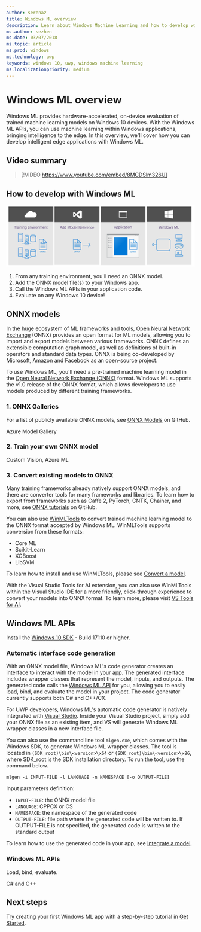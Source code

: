 ```yaml
---
author: serenaz
title: Windows ML overview
description: Learn about Windows Machine Learning and how to develop with Windows ML.
ms.author: sezhen
ms.date: 03/07/2018
ms.topic: article
ms.prod: windows
ms.technology: uwp
keywords: windows 10, uwp, windows machine learning
ms.localizationpriority: medium
---
```

# Windows ML overview

Windows ML provides hardware-accelerated, on-device evaluation of trained machine learning models on Windows 10 devices. With the Windows ML APIs, you can use machine learning within Windows applications, bringing intelligence to the edge. In this overview, we'll cover how you can develop intelligent edge applications with Windows ML.

## Video summary

> [!VIDEO https://www.youtube.com/embed/8MCDSlm326U]

## How to develop with Windows ML

![windows ML developer flow](images/winmlstory.png)

1. From any training environment, you'll need an ONNX model.
2. Add the ONNX model file(s) to your Windows app.
3. Call the Windows ML APIs in your application code.
4. Evaluate on any Windows 10 device!

## ONNX models

In the huge ecosystem of ML frameworks and tools, [Open Neural Network Exchange](https://onnx.ai) (ONNX) provides an open format for ML models, allowing you to import and export models between various frameworks. ONNX defines an extensible computation graph model, as well as definitions of built-in operators and standard data types. ONNX is being co-developed by Microsoft, Amazon and Facebook as an open-source project.

To use Windows ML, you'll need a pre-trained machine learning model in the [Open Neural Network Exchange (ONNX)](https://onnx.ai) format. Windows ML supports the v1.0 release of the ONNX format, which allows developers to use models produced by different training frameworks.

### 1. ONNX Galleries

For a list of publicly available ONNX models, see [ONNX Models](https://github.com/onnx/models) on GitHub.

Azure Model Gallery

### 2. Train your own ONNX model

Custom Vision, Azure ML

### 3. Convert existing models to ONNX

Many training frameworks already natively support ONNX models, and there are converter tools for many frameworks and libraries. To learn how to export from frameworks such as Caffe 2, PyTorch, CNTK, Chainer, and more, see [ONNX tutorials](https://github.com/onnx/tutorials) on GitHub.

You can also use [WinMLTools](https://pypi.org/project/winmltools/) to convert trained machine learning model to the ONNX format accepted by Windows ML. WinMLTools supports conversion from these formats:

- Core ML
- Scikit-Learn
- XGBoost
- LibSVM

To learn how to install and use WinMLTools, please see [Convert a model](conversion-samples.md).

With the Visual Studio Tools for AI extension, you can also use WinMLTools within the Visual Studio IDE for a more friendly, click-through experience to convert your models into ONNX format. To learn more, please visit [VS Tools for AI](https://github.com/Microsoft/vs-tools-for-ai/).

## Windows ML APIs

Install the [Windows 10 SDK](https://developer.microsoft.com/windows/downloads/windows-10-sdk) - Build 17110 or higher.

### Automatic interface code generation

With an ONNX model file, Windows ML's code generator creates an interface to interact with the model in your app. The generated interface includes wrapper classes that represent the model, inputs, and outputs. The generated code calls the [Windows ML API](/uwp/api/windows.ai.machinelearning.preview) for you, allowing you to easily load, bind, and evaluate the model in your project. The code generator currently supports both C# and C++/CX.

For UWP developers, Windows ML's automatic code generator is natively integrated with [Visual Studio](https://developer.microsoft.com/windows/downloads). Inside your Visual Studio project, simply add your ONNX file as an existing item, and VS will generate Windows ML wrapper classes in a new interface file.

You can also use the command line tool `mlgen.exe`, which comes with the Windows SDK, to generate Windows ML wrapper classes. The tool is located in `(SDK_root)\bin\<version>\x64` or `(SDK_root)\bin\<version>\x86`, where SDK_root is the SDK installation directory. To run the tool, use the command below.

```
mlgen -i INPUT-FILE -l LANGUAGE -n NAMESPACE [-o OUTPUT-FILE]
```

Input parameters definition:

- `INPUT-FILE`: the ONNX model file
- `LANGUAGE`: CPPCX or CS
- `NAMESPACE`: the namespace of the generated code
- `OUTPUT-FILE`: file path where the generated code will be written to. If OUTPUT-FILE is not specified, the generated code is written to the standard output

To learn how to use the generated code in your app, see [Integrate a model](integrate-model.md).

### Windows ML APIs

Load, bind, evaluate.

C# and C++

## Next steps

Try creating your first Windows ML app with a step-by-step tutorial in [Get Started](get-started.md).